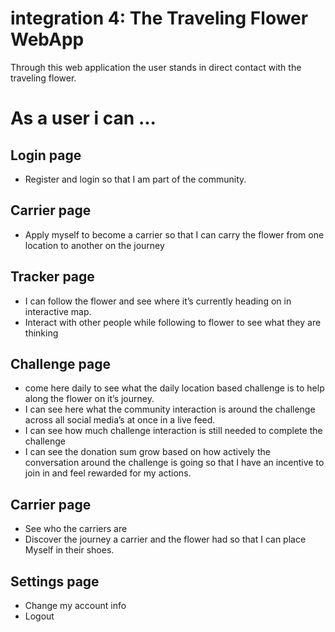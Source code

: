 
# integration 4: The Traveling Flower WebApp

Through this web application the user stands in direct contact with the traveling flower.

# As a user i can ...

## Login page
* Register and login so that I am part of the community.

## Carrier page
* Apply myself to become a carrier so that I can carry the flower from one location to another on the journey

## Tracker page
* I can follow the flower and see where it’s currently heading on in interactive map.
* Interact with other people while following to flower to see what they are thinking


## Challenge page
* come here daily to see what the daily location based challenge is to help along the flower on it’s journey.
* I can see here what the community interaction is around the challenge across all social media’s at once in a live feed.
* I can see how much challenge interaction is still needed to complete the challenge
* I can see the donation sum grow based on how actively the conversation around the challenge is going so that I have an incentive to join in and feel rewarded for my actions.


## Carrier page
* See who the carriers are
* Discover the journey a carrier and the flower had so that I can place
Myself in their shoes.


## Settings page
* Change my account info
* Logout


